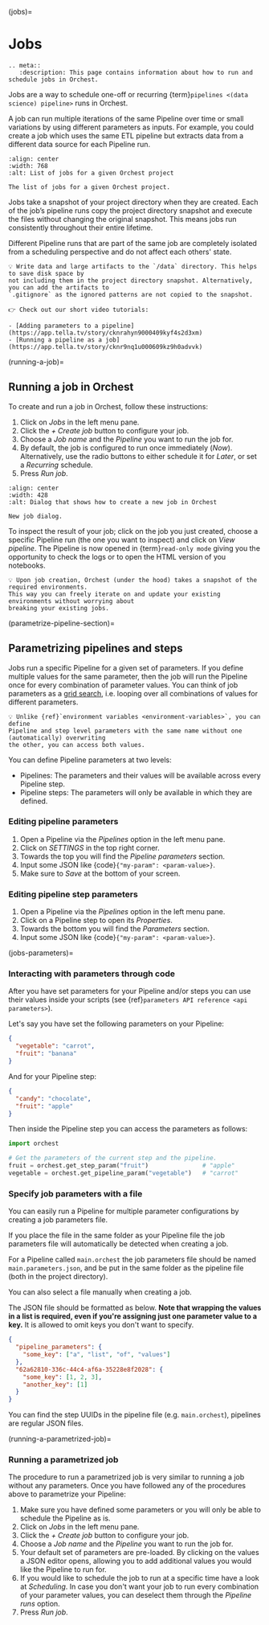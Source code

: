 (jobs)=

# Jobs

```{eval-rst}
.. meta::
   :description: This page contains information about how to run and schedule jobs in Orchest.
```

Jobs are a way to schedule one-off or recurring {term}`pipelines <(data science) pipeline>` runs in Orchest.

A job can run multiple iterations of the same Pipeline over time
or small variations by using different parameters as inputs.
For example, you could create a job which uses the same ETL pipeline
but extracts data from a different data source for each Pipeline run.

```{figure} ../img/jobs-list.png
:align: center
:width: 768
:alt: List of jobs for a given Orchest project

The list of jobs for a given Orchest project.
```

Jobs take a snapshot of your project directory when they are created. Each of the job’s pipeline
runs copy the project directory snapshot and execute the files without changing the original
snapshot. This means jobs run consistently throughout their entire lifetime.

Different Pipeline runs that are part of the same job are completely isolated from a scheduling
perspective and do not affect each others' state.

```{note}
💡 Write data and large artifacts to the `/data` directory. This helps to save disk space by
not including them in the project directory snapshot. Alternatively, you can add the artifacts to
`.gitignore` as the ignored patterns are not copied to the snapshot.
```

```{tip}
👉 Check out our short video tutorials:

- [Adding parameters to a pipeline](https://app.tella.tv/story/cknrahyn9000409kyf4s2d3xm)
- [Running a pipeline as a job](https://app.tella.tv/story/cknr9nq1u000609kz9h0advvk)
```

(running-a-job)=

## Running a job in Orchest

To create and run a job in Orchest, follow these instructions:

1. Click on _Jobs_ in the left menu pane.
2. Click the _+ Create job_ button to configure your job.
3. Choose a _Job name_ and the _Pipeline_ you want to run the job for.
4. By default, the job is configured to run once immediately (_Now_).
   Alternatively, use the radio buttons to either schedule it for _Later_, or set a _Recurring_ schedule.
5. Press _Run job_.

```{figure} ../img/job-new.png
:align: center
:width: 428
:alt: Dialog that shows how to create a new job in Orchest

New job dialog.
```

To inspect the result of your job; click on the job you just created, choose a specific Pipeline run
(the one you want to inspect) and click on _View pipeline_. The Pipeline is now opened in
{term}`read-only mode` giving you the opportunity to check the logs or to open the
HTML version of you notebooks.

```{note}
💡 Upon job creation, Orchest (under the hood) takes a snapshot of the required environments.
This way you can freely iterate on and update your existing environments without worrying about
breaking your existing jobs.
```

(parametrize-pipeline-section)=

## Parametrizing pipelines and steps

Jobs run a specific Pipeline for a given set of parameters. If you define multiple values for the
same parameter, then the job will run the Pipeline once for every combination of parameter values.
You can think of job parameters as a [grid search](https://scikit-learn.org/stable/modules/grid_search.html),
i.e. looping over all combinations of values for different parameters.

```{note}
💡 Unlike {ref}`environment variables <environment-variables>`, you can define
Pipeline and step level parameters with the same name without one (automatically) overwriting
the other, you can access both values.
```

You can define Pipeline parameters at two levels:

- Pipelines: The parameters and their values will be available across every Pipeline step.
- Pipeline steps: The parameters will only be available in which they are defined.

### Editing pipeline parameters

1. Open a Pipeline via the _Pipelines_ option in the left menu pane.
2. Click on _SETTINGS_ in the top right corner.
3. Towards the top you will find the _Pipeline parameters_ section.
4. Input some JSON like {code}`{"my-param": <param-value>}`.
5. Make sure to _Save_ at the bottom of your screen.

### Editing pipeline step parameters

1. Open a Pipeline via the _Pipelines_ option in the left menu pane.
2. Click on a Pipeline step to open its _Properties_.
3. Towards the bottom you will find the _Parameters_ section.
4. Input some JSON like {code}`{"my-param": <param-value>}`.

(jobs-parameters)=

### Interacting with parameters through code

After you have set parameters for your Pipeline and/or steps you can use their values inside your
scripts (see {ref}`parameters API reference <api parameters>`).

Let's say you have set the following parameters on your Pipeline:

```json
{
  "vegetable": "carrot",
  "fruit": "banana"
}
```

And for your Pipeline step:

```json
{
  "candy": "chocolate",
  "fruit": "apple"
}
```

Then inside the Pipeline step you can access the parameters as follows:

```python
import orchest

# Get the parameters of the current step and the pipeline.
fruit = orchest.get_step_param("fruit")               # "apple"
vegetable = orchest.get_pipeline_param("vegetable")   # "carrot"
```

### Specify job parameters with a file

You can easily run a Pipeline for multiple parameter configurations by creating
a job parameters file.

If you place the file in the same folder as your Pipeline file the job parameters file will automatically be detected when creating a job.

For a Pipeline called `main.orchest` the job parameters file should be named `main.parameters.json`, and be put in the same folder as the pipeline file (both in the project directory).

You can also select a file manually when creating a job.

The JSON file should be formatted as below. **Note that wrapping the values in a list is required, even if you're assigning just one parameter value to a key.** It is allowed to omit keys you don't want to specify.

```json
{
  "pipeline_parameters": {
    "some_key": ["a", "list", "of", "values"]
  },
  "62a62810-336c-44c4-af6a-35228e8f2028": {
    "some_key": [1, 2, 3],
    "another_key": [1]
  }
}
```

You can find the step UUIDs in the pipeline file (e.g. `main.orchest`), pipelines are regular JSON files.

(running-a-parametrized-job)=

### Running a parametrized job

The procedure to run a parametrized job is very similar to running a job without any parameters.
Once you have followed any of the procedures above to parametrize your Pipeline:

1. Make sure you have defined some parameters or you will only be able to schedule the Pipeline as is.
2. Click on _Jobs_ in the left menu pane.
3. Click the _+ Create job_ button to configure your job.
4. Choose a _Job name_ and the _Pipeline_ you want to run the job for.
5. Your default set of parameters are pre-loaded. By clicking on the values a JSON editor opens,
   allowing you to add additional values you would like the Pipeline to run for.
6. If you would like to schedule the job to run at a specific time have a look at _Scheduling_. In
   case you don't want your job to run every combination of your parameter values, you can
   deselect them through the _Pipeline runs_ option.
7. Press _Run job_.
